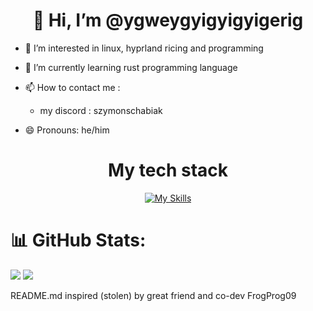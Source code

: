 <h1 align="center"> 👋 Hi, I’m @ygweygyigyigyigerig</h2>

- 👀 I’m interested in linux, hyprland ricing and programming
 
- 🌱 I’m currently learning rust programming language
 
- 📫 How to contact me :
  - my discord : szymonschabiak

  
- 😄 Pronouns: he/him
<!---
ygweygyigyigyigerig/ygweygyigyigyigerig is a ✨ special ✨ repository because its `README.md` (this file) appears on your GitHub profile.
You can click the Preview link to take a look at your changes.
--->
<h1 align="center">My tech stack</h2>


<p align="center">
  <a href="https://skillicons.dev">
    <img src="https://skillicons.dev/icons?i=linux,arch,vim,bash,rust,github,git&theme=dark" alt="My Skills" />
  </a>
</p>


# 📊 GitHub Stats:
![](https://github-readme-stats.vercel.app/api?username=ygweygyigyigyigerig&theme=dark&hide_border=false&include_all_commits=false&count_private=false)
![](https://nirzak-streak-stats.vercel.app/?user=ygweygyigyigyigerig&theme=dark&hide_border=false)<br/>

README.md inspired (stolen) by great friend and co-dev FrogProg09
